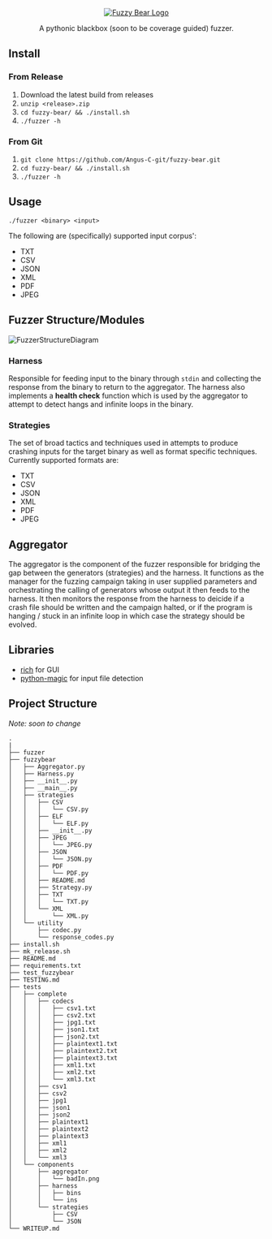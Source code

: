 

<p align="center">
  <a href="#" target="blank"><img src="https://i.imgur.com/FoEAaTF.gif" alt="Fuzzy Bear Logo" /></a>
</p>

<p align="center">
    A pythonic blackbox (soon to be coverage guided) fuzzer. 
</p>

## Install

### From Release

1. Download the latest build from releases 
2. `unzip <release>.zip`
3. `cd fuzzy-bear/ && ./install.sh`
4. `./fuzzer -h`

### From Git

1. `git clone https://github.com/Angus-C-git/fuzzy-bear.git`
2. `cd fuzzy-bear/ && ./install.sh`
3. `./fuzzer -h`

## Usage

`./fuzzer <binary> <input>`

The following are (specifically) supported input corpus':

+ TXT
+ CSV
+ JSON
+ XML
+ PDF
+ JPEG

## Fuzzer Structure/Modules

![FuzzerStructureDiagram](https://user-images.githubusercontent.com/44337835/135193498-ffc403d4-db82-464a-ba4b-53b1cc444035.png)


### Harness

Responsible for feeding input to the binary through `stdin` and collecting the response from the binary to return to the aggregator. The harness also implements a **health check** function which is used by the aggregator to attempt to detect hangs and infinite loops in the binary. 

### Strategies

The set of broad tactics and techniques used in attempts to produce crashing inputs for the target binary as well as format specific techniques. Currently supported formats are:

+ TXT
+ CSV
+ JSON
+ XML
+ PDF
+ JPEG

## Aggregator

The aggregator is the component of the fuzzer responsible for bridging the gap between the generators (strategies) and the harness. It functions as the manager for the fuzzing campaign taking in user supplied parameters and orchestrating the calling of generators whose output it then feeds to the harness. It then monitors the response from the harness to deicide if a crash file should be written and the campaign halted, or if the program is hanging / stuck in an infinite loop in which case the strategy should be evolved.

## Libraries

+ [rich](https://github.com/willmcgugan/rich) for GUI
+ [python-magic](#) for input file detection


## Project Structure

*Note: soon to change*

```
.
|
├── fuzzer
├── fuzzybear
│   ├── Aggregator.py
│   ├── Harness.py
│   ├── __init__.py
│   ├── __main__.py
│   ├── strategies
│   │   ├── CSV
│   │   │   └── CSV.py
│   │   ├── ELF
│   │   │   └── ELF.py
│   │   ├── __init__.py
│   │   ├── JPEG
│   │   │   └── JPEG.py
│   │   ├── JSON
│   │   │   └── JSON.py
│   │   ├── PDF
│   │   │   └── PDF.py
│   │   ├── README.md
│   │   ├── Strategy.py
│   │   ├── TXT
│   │   │   └── TXT.py
│   │   └── XML
│   │       └── XML.py
│   └── utility
│       ├── codec.py
│       └── response_codes.py
├── install.sh
├── mk_release.sh
├── README.md
├── requirements.txt
├── test_fuzzybear
├── TESTING.md
├── tests
│   ├── complete
│   │   ├── codecs
│   │   │   ├── csv1.txt
│   │   │   ├── csv2.txt
│   │   │   ├── jpg1.txt
│   │   │   ├── json1.txt
│   │   │   ├── json2.txt
│   │   │   ├── plaintext1.txt
│   │   │   ├── plaintext2.txt
│   │   │   ├── plaintext3.txt
│   │   │   ├── xml1.txt
│   │   │   ├── xml2.txt
│   │   │   └── xml3.txt
│   │   ├── csv1
│   │   ├── csv2
│   │   ├── jpg1
│   │   ├── json1
│   │   ├── json2
│   │   ├── plaintext1
│   │   ├── plaintext2
│   │   ├── plaintext3
│   │   ├── xml1
│   │   ├── xml2
│   │   └── xml3
│   └── components
│       ├── aggregator
│       │   └── badIn.png
│       ├── harness
│       │   ├── bins
│       │   └── ins
│       └── strategies
│           ├── CSV
│           └── JSON
└── WRITEUP.md
```